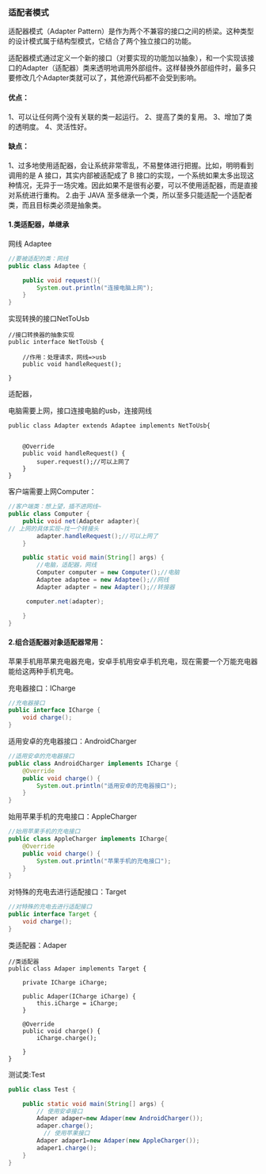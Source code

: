 ### 适配者模式

  适配器模式（Adapter Pattern）是作为两个不兼容的接口之间的桥梁。这种类型的设计模式属于结构型模式，它结合了两个独立接口的功能。 



   适配器模式通过定义一个新的接口（对要实现的功能加以抽象），和一个实现该接口的Adapter（适配器）类来透明地调用外部组件。这样替换外部组件时，最多只要修改几个Adapter类就可以了，其他源代码都不会受到影响。 

#### 优点： 

1、可以让任何两个没有关联的类一起运行。 2、提高了类的复用。 3、增加了类的透明度。 4、灵活性好。

#### 缺点：

 1、过多地使用适配器，会让系统非常零乱，不易整体进行把握。比如，明明看到调用的是 A 接口，其实内部被适配成了 B 接口的实现，一个系统如果太多出现这种情况，无异于一场灾难。因此如果不是很有必要，可以不使用适配器，而是直接对系统进行重构。 2.由于 JAVA 至多继承一个类，所以至多只能适配一个适配者类，而且目标类必须是抽象类。



#### 1.类适配器，单继承



网线 Adaptee

```java
//要被适配的类：网线
public class Adaptee {

    public void request(){
        System.out.println("连接电脑上网");
    }
}

```

实现转换的接口NetToUsb

```
//接口转换器的抽象实现
public interface NetToUsb {

    //作用：处理请求，网线=>usb
    public void handleRequest();

}
```

适配器，

电脑需要上网，接口连接电脑的usb，连接网线

```
public class Adapter extends Adaptee implements NetToUsb{


    @Override
    public void handleRequest() {
        super.request();//可以上网了
    }
}

```

客户端需要上网Computer：

```java
//客户端类：想上望，插不进网线~
public class Computer {
    public void net(Adapter adapter){
// 上网的具体实现~找一个转接头
        adapter.handleRequest();//可以上网了
    }

    public static void main(String[] args) {
        //电脑，适配器，网线
        Computer computer = new Computer();//电脑
        Adaptee adaptee = new Adaptee();//网线
        Adapter adapter = new Adapter();//转接器

     computer.net(adapter);

    }
}
```

#### 2.组合适配器对象适配器常用：

 苹果手机用苹果充电器充电，安卓手机用安卓手机充电，现在需要一个万能充电器能给这两种手机充电。 

充电器接口：ICharge

```Java
//充电器接口
public interface ICharge {
    void charge();
}
```

适用安卓的充电器接口：AndroidCharger

```Java
//适用安卓的充电器接口
public class AndroidCharger implements ICharge {
    @Override
    public void charge() {
        System.out.println("适用安卓的充电器接口");
    }
}
```

始用苹果手机的充电接口：AppleCharger

```Java
//始用苹果手机的充电接口
public class AppleCharger implements ICharge{
    @Override
    public void charge() {
        System.out.println("苹果手机的充电接口");
    }
}
```

对特殊的充电去进行适配接口：Target

```Java
//对特殊的充电去进行适配接口
public interface Target {
    void charge();
}
```

类适配器：Adaper

```
//类适配器
public class Adaper implements Target {

    private ICharge iCharge;

    public Adaper(ICharge iCharge) {
        this.iCharge = iCharge;
    }

    @Override
    public void charge() {
        iCharge.charge();

    }
}
```

测试类:Test

```Java
public class Test {

    public static void main(String[] args) {
        // 使用安卓接口
        Adaper adaper=new Adaper(new AndroidCharger());
        adaper.charge();
          // 使用苹果接口
        Adaper adaper1=new Adaper(new AppleCharger());
        adaper1.charge();
    }
}
```

